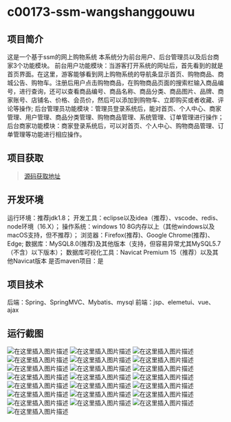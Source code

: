 # c00173-ssm-wangshanggouwu



## 项目简介
这是一个基于ssm的网上购物系统
本系统分为前台用户、后台管理员以及后台商家3个功能模块。
前台用户功能模块：当游客打开系统的网址后，首先看到的就是首页界面。在这里，游客能够看到网上购物系统的导航条显示首页、购物商品、商城公告、购物车。注册后用户点击购物商品，在购物商品页面的搜索栏输入商品编号，进行查询，还可以查看商品编号、商品名称、商品分类、商品图片、品牌、商家账号、店铺名、价格、会员价，然后可以添加到购物车、立即购买或者收藏、评论等操作;
后台管理员功能模块：管理员登录系统后，能对首页、个人中心、商家管理、用户管理、商品分类管理、购物商品管理、系统管理、订单管理进行操作；
后台商家功能模块：商家登录系统后，可以对首页、个人中心、购物商品管理、订单管理等功能进行相应操作。


## 项目获取
> [源码获取地址](http://www.manoncode.cn/details?id=173)

 
## 开发环境

运行环境：推荐jdk1.8；
开发工具：eclipse以及idea（推荐）、vscode、redis、node环境（16.X）；
操作系统：windows 10 8G内存以上（其他windows以及macOS支持，但不推荐）；
浏览器：Firefox(推荐)、Google Chrome(推荐)、Edge;
数据库：MySQL8.0(推荐)及其他版本（支持，但容易异常尤其MySQL5.7（不含）以下版本）；
数据库可视化工具：Navicat Premium 15（推荐）以及其他Navicat版本
是否maven项目：是

## 项目技术
 
后端：Spring、SpringMVC、Mybatis、mysql
前端：jsp、elemetui、vue、ajax


## 运行截图
![在这里插入图片描述](https://img-blog.csdnimg.cn/direct/58044a9a87ad40bdb45700a1ed690450.png#pic_center)
![在这里插入图片描述](https://img-blog.csdnimg.cn/direct/4a4f0f21573f4d7d96e6d071c4c438fe.png#pic_center)
![在这里插入图片描述](https://img-blog.csdnimg.cn/direct/c10b678d287a44b49dc05e7808399a40.png#pic_center)
![在这里插入图片描述](https://img-blog.csdnimg.cn/direct/8a6bb5185fe04a958349b4401c506556.png#pic_center)
![在这里插入图片描述](https://img-blog.csdnimg.cn/direct/2f59a5076888412992cdb29c34554a25.png#pic_center)
![在这里插入图片描述](https://img-blog.csdnimg.cn/direct/9f49cd3e322e4810ac6ef6a7222a607e.png#pic_center)
![在这里插入图片描述](https://img-blog.csdnimg.cn/direct/5f1c896ae8bf4c78b3e5ad3575f6c4ae.png#pic_center)
![在这里插入图片描述](https://img-blog.csdnimg.cn/direct/00a4c69f86294945aef03478975b9e51.png#pic_center)
![在这里插入图片描述](https://img-blog.csdnimg.cn/direct/c8d2f1d987de40bea748c726f9947f44.png#pic_center)
![在这里插入图片描述](https://img-blog.csdnimg.cn/direct/aa8ac50ef9924f5296fb4b3d64ed5abc.png#pic_center)
![在这里插入图片描述](https://img-blog.csdnimg.cn/direct/a35276cfeb5945e89d8676322529e6d0.png#pic_center)
![在这里插入图片描述](https://img-blog.csdnimg.cn/direct/b3fc981e18e2405f99574bf68e04a037.png#pic_center)
![在这里插入图片描述](https://img-blog.csdnimg.cn/direct/887aaf6b815f412dad4ec7bfbd7676c0.png#pic_center)
![在这里插入图片描述](https://img-blog.csdnimg.cn/direct/0c7f3170b11142d49ffa1ae405d43688.png#pic_center)
![在这里插入图片描述](https://img-blog.csdnimg.cn/direct/8f2c5c6cef4e40e28dcef11dd0a4b843.png#pic_center)
![在这里插入图片描述](https://img-blog.csdnimg.cn/direct/c8d143f6254b414d8dbb099897d1a065.png#pic_center)
![在这里插入图片描述](https://img-blog.csdnimg.cn/direct/afbd268d7caa4909913d10bd6220499f.png#pic_center)
![在这里插入图片描述](https://img-blog.csdnimg.cn/direct/7c5802e07714446ca8b909d69233a19c.png#pic_center)
![在这里插入图片描述](https://img-blog.csdnimg.cn/direct/728c4f101ffc44eeb7c60f8df82388a7.png#pic_center)
![在这里插入图片描述](https://img-blog.csdnimg.cn/direct/427ecd4a49ba48bfa2bbf5fde2a45bb7.png#pic_center)
![在这里插入图片描述](https://img-blog.csdnimg.cn/direct/e06b978bc2fa46b5b365ec54aaa9904f.png#pic_center)
![在这里插入图片描述](https://img-blog.csdnimg.cn/direct/e639d3723b18475198f81ad138fe8f40.png#pic_center)


